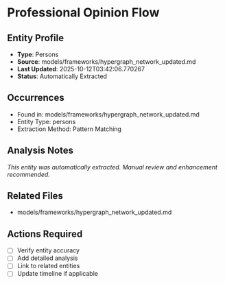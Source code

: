 # Professional Opinion Flow

## Entity Profile
- **Type**: Persons
- **Source**: models/frameworks/hypergraph_network_updated.md
- **Last Updated**: 2025-10-12T03:42:06.770267
- **Status**: Automatically Extracted

## Occurrences
- Found in: models/frameworks/hypergraph_network_updated.md
- Entity Type: persons
- Extraction Method: Pattern Matching

## Analysis Notes
*This entity was automatically extracted. Manual review and enhancement recommended.*

## Related Files
- models/frameworks/hypergraph_network_updated.md

## Actions Required
- [ ] Verify entity accuracy
- [ ] Add detailed analysis
- [ ] Link to related entities
- [ ] Update timeline if applicable
